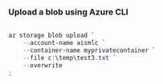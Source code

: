 ### Upload a blob using Azure CLI

```powershell

az storage blob upload `
    --account-name aismlc `
    --container-name myprivatecontainer `
    --file c:\temp\test3.txt `
    --overwrite
;


```